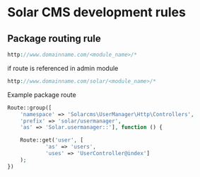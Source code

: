 Solar CMS development rules
=========

Package routing rule
----

```php
http://www.domainname.com/<module_name>/*
```

if route is referenced in admin module

```php
http://www.domainname.com/solar/<module_name>/*
```

Example package route

```php
Route::group([
    'namespace' => 'Solarcms\UserManager\Http\Controllers',
    'prefix' => 'solar/usermanager',
    'as' => 'Solar.usermanager::'], function () {

    Route::get('user', [
            'as' => 'users',
            'uses' => 'UserController@index']
    );
})
```

